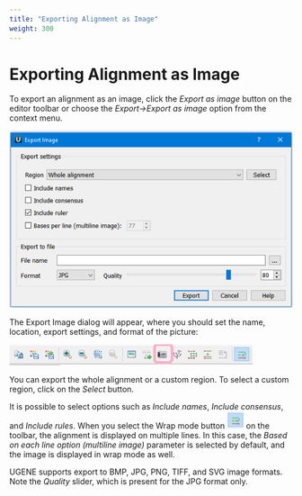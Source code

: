 ```yaml
---
title: "Exporting Alignment as Image"
weight: 300
---
```


# Exporting Alignment as Image

To export an alignment as an image, click the _Export as image_ button on the editor toolbar or choose the _Export->Export as image_ option from the context menu.

![](/images/65929694/92602369.png)

The Export Image dialog will appear, where you should set the name, location, export settings, and format of the picture:

![](/images/65929694/96665876.png)

You can export the whole alignment or a custom region. To select a custom region, click on the _Select_ button.

It is possible to select options such as _Include names_, _Include consensus_, and _Include rules_. When you select the Wrap mode button ![](/images/65929694/96665878.png) on the toolbar, the alignment is displayed on multiple lines. In this case, the _Based on each line option (multiline image)_ parameter is selected by default, and the image is displayed in wrap mode as well.

UGENE supports export to BMP, JPG, PNG, TIFF, and SVG image formats. Note the _Quality_ slider, which is present for the JPG format only.